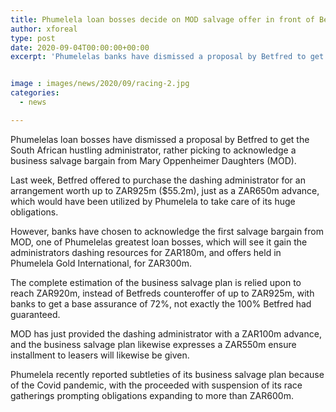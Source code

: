 ```yaml
---
title: Phumelela loan bosses decide on MOD salvage offer in front of Betfred
author: xforeal 
type: post
date: 2020-09-04T00:00:00+00:00
excerpt: 'Phumelelas banks have dismissed a proposal by Betfred to get the South African dashing administrator, rather selecting to acknowledge a business salvage bargain from Mary Oppenheimer Daughters (MOD) '


image : images/news/2020/09/racing-2.jpg
categories:
  - news

---
```

Phumelelas loan bosses have dismissed a proposal by Betfred to get the South African hustling administrator, rather picking to acknowledge a business salvage bargain from Mary Oppenheimer Daughters (MOD). 

Last week, Betfred offered to purchase the dashing administrator for an arrangement worth up to ZAR925m ($55.2m), just as a ZAR650m advance, which would have been utilized by Phumelela to take care of its huge obligations. 

However, banks have chosen to acknowledge the first salvage bargain from MOD, one of Phumelelas greatest loan bosses, which will see it gain the administrators dashing resources for ZAR180m, and offers held in Phumelela Gold International, for ZAR300m. 

The complete estimation of the business salvage plan is relied upon to reach ZAR920m, instead of Betfreds counteroffer of up to ZAR925m, with banks to get a base assurance of 72&percnt;, not exactly the 100&percnt; Betfred had guaranteed. 

MOD has just provided the dashing administrator with a ZAR100m advance, and the business salvage plan likewise expresses a ZAR550m ensure installment to leasers will likewise be given. 

Phumelela recently reported subtleties of its business salvage plan because of the Covid pandemic, with the proceeded with suspension of its race gatherings prompting obligations expanding to more than ZAR600m.